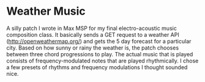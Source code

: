 # Weather Music
A silly patch I wrote in Max MSP for my final electro-acoustic music composition class. It basically sends a GET request to a weather API (http://openweathermap.org/) and gets the 5 day forecast for a particular city. Based on how sunny or rainy the weather is, the patch chooses between three chord progressions to play. The actual music that is played consists of frequency-modulated notes that are played rhythmically. I chose a few presets of rhythms and frequency modulations I thought sounded nice.
